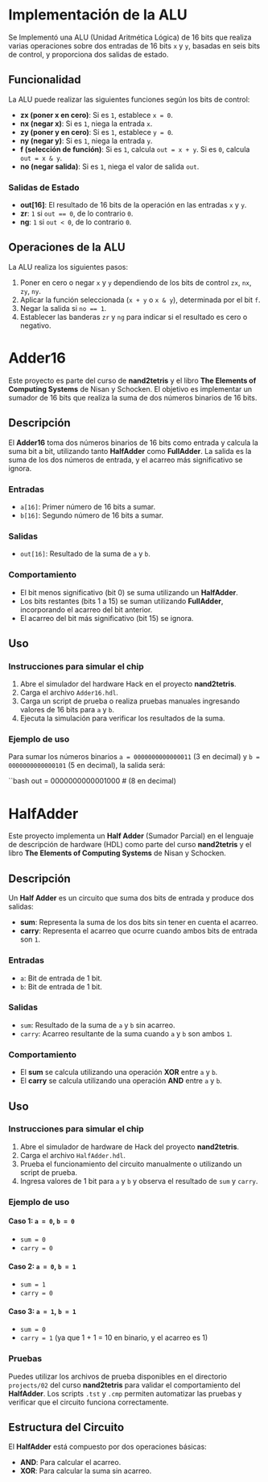 # Implementación de la ALU

Se Implementó una ALU (Unidad Aritmética Lógica) de 16 bits que realiza varias operaciones sobre dos entradas de 16 bits `x` y `y`, basadas en seis bits de control, y proporciona dos salidas de estado.

## Funcionalidad

La ALU puede realizar las siguientes funciones según los bits de control:

- **zx (poner x en cero)**: Si es `1`, establece `x = 0`.
- **nx (negar x)**: Si es `1`, niega la entrada `x`.
- **zy (poner y en cero)**: Si es `1`, establece `y = 0`.
- **ny (negar y)**: Si es `1`, niega la entrada `y`.
- **f (selección de función)**: Si es `1`, calcula `out = x + y`. Si es `0`, calcula `out = x & y`.
- **no (negar salida)**: Si es `1`, niega el valor de salida `out`.

### Salidas de Estado
- **out[16]**: El resultado de 16 bits de la operación en las entradas `x` y `y`.
- **zr**: `1` si `out == 0`, de lo contrario `0`.
- **ng**: `1` si `out < 0`, de lo contrario `0`.

## Operaciones de la ALU

La ALU realiza los siguientes pasos:

1. Poner en cero o negar `x` y `y` dependiendo de los bits de control `zx`, `nx`, `zy`, `ny`.
2. Aplicar la función seleccionada (`x + y` o `x & y`), determinada por el bit `f`.
3. Negar la salida si `no == 1`.
4. Establecer las banderas `zr` y `ng` para indicar si el resultado es cero o negativo.



# Adder16

Este proyecto es parte del curso de **nand2tetris** y el libro **The Elements of Computing Systems** de Nisan y Schocken. El objetivo es implementar un sumador de 16 bits que realiza la suma de dos números binarios de 16 bits.

## Descripción

El **Adder16** toma dos números binarios de 16 bits como entrada y calcula la suma bit a bit, utilizando tanto **HalfAdder** como **FullAdder**. La salida es la suma de los dos números de entrada, y el acarreo más significativo se ignora.

### Entradas
- `a[16]`: Primer número de 16 bits a sumar.
- `b[16]`: Segundo número de 16 bits a sumar.

### Salidas
- `out[16]`: Resultado de la suma de `a` y `b`.

### Comportamiento
- El bit menos significativo (bit 0) se suma utilizando un **HalfAdder**.
- Los bits restantes (bits 1 a 15) se suman utilizando **FullAdder**, incorporando el acarreo del bit anterior.
- El acarreo del bit más significativo (bit 15) se ignora.

## Uso

### Instrucciones para simular el chip

1. Abre el simulador del hardware Hack en el proyecto **nand2tetris**.
2. Carga el archivo `Adder16.hdl`.
3. Carga un script de prueba o realiza pruebas manuales ingresando valores de 16 bits para `a` y `b`.
4. Ejecuta la simulación para verificar los resultados de la suma.

### Ejemplo de uso

Para sumar los números binarios `a = 0000000000000011` (3 en decimal) y `b = 0000000000000101` (5 en decimal), la salida será:

``bash
out = 0000000000001000  # (8 en decimal)


# HalfAdder

Este proyecto implementa un **Half Adder** (Sumador Parcial) en el lenguaje de descripción de hardware (HDL) como parte del curso **nand2tetris** y el libro **The Elements of Computing Systems** de Nisan y Schocken.

## Descripción

Un **Half Adder** es un circuito que suma dos bits de entrada y produce dos salidas:
- **sum**: Representa la suma de los dos bits sin tener en cuenta el acarreo.
- **carry**: Representa el acarreo que ocurre cuando ambos bits de entrada son `1`.

### Entradas
- `a`: Bit de entrada de 1 bit.
- `b`: Bit de entrada de 1 bit.

### Salidas
- `sum`: Resultado de la suma de `a` y `b` sin acarreo.
- `carry`: Acarreo resultante de la suma cuando `a` y `b` son ambos `1`.

### Comportamiento
- El **sum** se calcula utilizando una operación **XOR** entre `a` y `b`.
- El **carry** se calcula utilizando una operación **AND** entre `a` y `b`.

## Uso

### Instrucciones para simular el chip

1. Abre el simulador de hardware de Hack del proyecto **nand2tetris**.
2. Carga el archivo `HalfAdder.hdl`.
3. Prueba el funcionamiento del circuito manualmente o utilizando un script de prueba.
4. Ingresa valores de 1 bit para `a` y `b` y observa el resultado de `sum` y `carry`.

### Ejemplo de uso

#### Caso 1: `a = 0`, `b = 0`
- `sum = 0`
- `carry = 0`

#### Caso 2: `a = 0`, `b = 1`
- `sum = 1`
- `carry = 0`

#### Caso 3: `a = 1`, `b = 1`
- `sum = 0`
- `carry = 1` (ya que 1 + 1 = 10 en binario, y el acarreo es 1)

### Pruebas

Puedes utilizar los archivos de prueba disponibles en el directorio `projects/02` del curso **nand2tetris** para validar el comportamiento del **HalfAdder**. Los scripts `.tst` y `.cmp` permiten automatizar las pruebas y verificar que el circuito funciona correctamente.

## Estructura del Circuito

El **HalfAdder** está compuesto por dos operaciones básicas:
- **AND**: Para calcular el acarreo.
- **XOR**: Para calcular la suma sin acarreo.



